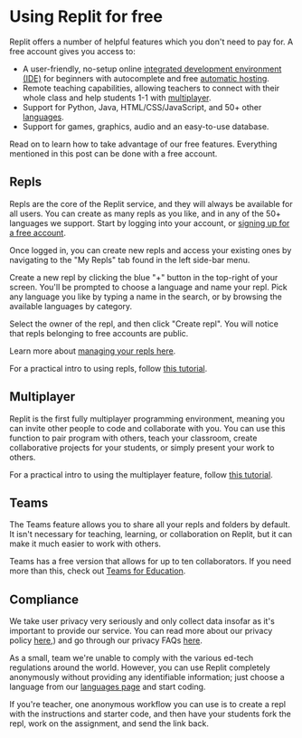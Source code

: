 # Using Replit for free

Replit offers a number of helpful features which you don't need to pay for. A free account gives you access to: 

- A user-friendly, no-setup online [integrated development environment (IDE)](https://replit.com/site/ide) for beginners with autocomplete and free [automatic hosting](https://replit.com/site/hosting).
- Remote teaching capabilities, allowing teachers to connect with their whole class and help students 1-1 with [multiplayer](https://repl.it/site/multiplayer).
- Support for Python, Java, HTML/CSS/JavaScript, and 50+ other [languages](https://repl.it/languages).
- Support for games, graphics, audio and an easy-to-use database.

Read on to learn how to take advantage of our free features. Everything mentioned in this post can be done with a free account.

## Repls

Repls are the core of the Replit service, and they will always be available for all users. You can create as many repls as you like, and in any of the 50+ languages we support. Start by logging into your account, or [signing up for a free account](https://replit.com/signup).

Once logged in, you can create new repls and access your existing ones by navigating to the "My Repls" tab found in the left side-bar menu.

Create a new repl by clicking the blue "+" button in the top-right of your screen. You'll be prompted to choose a language and name your repl. Pick any language you like by typing a name in the search, or by browsing the available languages by category.

Select the owner of the repl, and then click "Create repl". You will notice that repls belonging to free accounts are public.

Learn more about [managing your repls here](https://docs.replit.com/repls/dashboard). 

For a practical intro to using repls, follow [this tutorial](https://docs.replit.com/tutorials/01-introduction-to-the-repl-it-ide).

## Multiplayer

Replit is the first fully multiplayer programming environment, meaning you can invite other people to code and collaborate with you. You can use this function to pair program with others, teach your classroom, create collaborative projects for your students, or simply present your work to others. 

For a practical intro to using the multiplayer feature, follow [this tutorial](https://docs.replit.com/tutorials/05-pair-programming-using-multiplayer-with-repl-it).

## Teams

The Teams feature allows you to share all your repls and folders by default. It isn't necessary for teaching, learning, or collaboration on Replit, but it can make it much easier to work with others. 

Teams has a free version that allows for up to ten collaborators. If you need more than this, check out [Teams for Education](https://docs.repl.it/classrooms/teams_for_education).

## Compliance

We take user privacy very seriously and only collect data insofar as it's important to provide our service. You can read more about our privacy policy [here](https://repl.it/site/privacy),) and go through our privacy FAQs [here](https://docs.replit.com/Teams/privacyFAQs).

As a small, team we're unable to comply with the various ed-tech regulations around the world. However, you can use Replit completely anonymously without providing any identifiable information; just choose a language from our [languages page](https://replit.com/languages) and start coding.

If you're teacher, one anonymous workflow you can use is to create a repl with the instructions and starter code, and then have your students fork the repl, work on the assignment, and send the link back.

